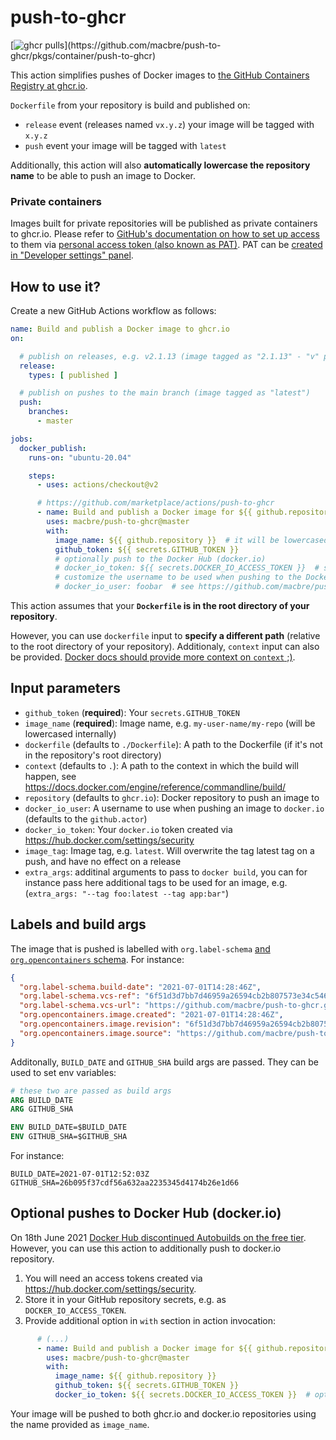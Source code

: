 # push-to-ghcr

[![ghcr pulls](https://img.shields.io/badge/dynamic/json?url=https%3A%2F%2Fraw.githubusercontent.com%2Fipitio%2Fghcr-pulls%2Fmaster%2Findex.json&query=%24%5B%3F(%40.owner%3D%3D%22macbre%22%20%26%26%20%40.repo%3D%3D%22push-to-ghcr%22%20%26%26%20%40.image%3D%3D%22push-to-ghcr%22)%5D.pulls&logo=github&label=pulls)](https://github.com/macbre/push-to-ghcr/pkgs/container/push-to-ghcr)

This action simplifies pushes of Docker images to [the GitHub Containers Registry at ghcr.io](https://docs.github.com/en/packages/working-with-a-github-packages-registry/working-with-the-container-registry).

`Dockerfile` from your repository is build and published on:

* `release` event (releases named `vx.y.z`) your image will be tagged with `x.y.z`
* `push` event your image will be tagged with `latest`

Additionally, this action will also **automatically lowercase the repository name** to be able to push an image to Docker.

### Private containers

Images built for private repositories will be published as private containers to ghcr.io. Please refer to [GitHub's documentation on how to set up access](https://docs.github.com/en/packages/working-with-a-github-packages-registry/working-with-the-container-registry#authenticating-to-the-container-registry) to them via [personal access token (also known as PAT)](https://docs.github.com/en/github/authenticating-to-github/keeping-your-account-and-data-secure/creating-a-personal-access-token). PAT can be [created in "Developer settings" panel](https://github.com/settings/tokens).

## How to use it?

Create a new GitHub Actions workflow as follows:

```yaml
name: Build and publish a Docker image to ghcr.io
on:

  # publish on releases, e.g. v2.1.13 (image tagged as "2.1.13" - "v" prefix is removed)
  release:
    types: [ published ]

  # publish on pushes to the main branch (image tagged as "latest")
  push:
    branches:
      - master

jobs:
  docker_publish:
    runs-on: "ubuntu-20.04"

    steps:
      - uses: actions/checkout@v2

      # https://github.com/marketplace/actions/push-to-ghcr
      - name: Build and publish a Docker image for ${{ github.repository }}
        uses: macbre/push-to-ghcr@master
        with:
          image_name: ${{ github.repository }}  # it will be lowercased internally
          github_token: ${{ secrets.GITHUB_TOKEN }}
          # optionally push to the Docker Hub (docker.io)
          # docker_io_token: ${{ secrets.DOCKER_IO_ACCESS_TOKEN }}  # see https://hub.docker.com/settings/security
          # customize the username to be used when pushing to the Docker Hub
          # docker_io_user: foobar  # see https://github.com/macbre/push-to-ghcr/issues/14
```

This action assumes that your **`Dockerfile` is in the root directory of your repository**.

However, you can use `dockerfile` input to **specify a different path** (relative to the root directory of your repository). Additionaly, `context` input can also be provided. [Docker docs should provide more context on `context` ;)](https://docs.docker.com/engine/reference/commandline/build/).

## Input parameters

* `github_token` (**required**): Your `secrets.GITHUB_TOKEN`
* `image_name` (**required**): Image name, e.g. `my-user-name/my-repo` (will be lowercased internally)
* `dockerfile` (defaults to `./Dockerfile`): A path to the Dockerfile (if it's not in the repository's root directory)
* `context` (defaults to `.`): A path to the context in which the build will happen, see https://docs.docker.com/engine/reference/commandline/build/
* `repository` (defaults to `ghcr.io`): Docker repository to push an image to
* `docker_io_user`: A username to use when pushing an image to `docker.io` (defaults to the `github.actor`)
* `docker_io_token`: Your `docker.io` token created via https://hub.docker.com/settings/security
* `image_tag`: Image tag, e.g. `latest`. Will overwrite the tag latest tag on a push, and have no effect on a release
* `extra_args`: additinal arguments to pass to `docker build`, you can for instance pass here additional tags to be used for an image, e.g. (`extra_args: "--tag foo:latest --tag app:bar"`)

## Labels and build args

The image that is pushed is labelled with `org.label-schema` [and `org.opencontainers` schema](https://github.com/opencontainers/image-spec/blob/master/annotations.md#pre-defined-annotation-keys). For instance:

```json
{
  "org.label-schema.build-date": "2021-07-01T14:28:46Z",
  "org.label-schema.vcs-ref": "6f51d3d7bb7d46959a26594cb2b807573e34c546",
  "org.label-schema.vcs-url": "https://github.com/macbre/push-to-ghcr.git",
  "org.opencontainers.image.created": "2021-07-01T14:28:46Z",
  "org.opencontainers.image.revision": "6f51d3d7bb7d46959a26594cb2b807573e34c546",
  "org.opencontainers.image.source": "https://github.com/macbre/push-to-ghcr.git"
}
```

Additonally, `BUILD_DATE` and `GITHUB_SHA` build args are passed. They can be used to set env variables:

```Dockerfile
# these two are passed as build args
ARG BUILD_DATE
ARG GITHUB_SHA

ENV BUILD_DATE=$BUILD_DATE
ENV GITHUB_SHA=$GITHUB_SHA
```

For instance:

```
BUILD_DATE=2021-07-01T12:52:03Z
GITHUB_SHA=26b095f37cdf56a632aa2235345d4174b26e1d66
```

## Optional pushes to Docker Hub (docker.io)

On 18th June 2021 [Docker Hub discontinued Autobuilds on the free tier](https://www.docker.com/blog/changes-to-docker-hub-autobuilds/). However, you can use this action to additionally push to docker.io repository.

1. You will need an access tokens created via https://hub.docker.com/settings/security.
2. Store it in your GitHub repository secrets, e.g. as `DOCKER_IO_ACCESS_TOKEN`.
3. Provide additional option in `with` section in action invocation:

```yaml
      # (...)
      - name: Build and publish a Docker image for ${{ github.repository }}
        uses: macbre/push-to-ghcr@master
        with:
          image_name: ${{ github.repository }}
          github_token: ${{ secrets.GITHUB_TOKEN }}
          docker_io_token: ${{ secrets.DOCKER_IO_ACCESS_TOKEN }}  # optionally push to the Docker Hub (docker.io)\
```

Your image will be pushed to both ghcr.io and docker.io repositories using the name provided as `image_name`.
